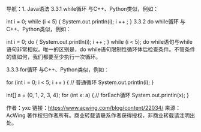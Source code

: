导航：1. Java语法
3.3.1 while循环
与C++、Python类似，例如：

int i = 0;
while (i < 5) {
    System.out.println(i);
    i ++ ;
}
3.3.2 do while循环
与C++、Python类似，例如：

int i = 0;
do {
    System.out.println(i);
    i ++ ;
} while (i < 5);
do while语句与while语句非常相似。唯一的区别是，do while语句限制性循环体后检查条件。不管条件的值如何，我们都要至少执行一次循环。

3.3.3 for循环
与C++、Python类似，例如：

for (int i = 0; i < 5; i ++ ) {  // 普通循环
    System.out.println(i);
}

int[] a = {0, 1, 2, 3, 4};
for (int x: a) {  // forEach循环
    System.out.println(x);
}

作者：yxc
链接：https://www.acwing.com/blog/content/22034/
来源：AcWing
著作权归作者所有。商业转载请联系作者获得授权，非商业转载请注明出处。